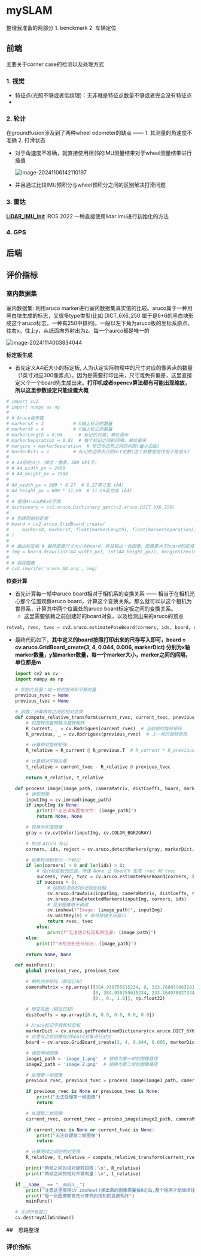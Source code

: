 # mySLAM

整理我准备的两部分 1. benckmark  2. 车辆定位



## 前端

主要关于corner case的检测以及处理方式 

### 1. 视觉

- 特征点(光照不够或者低纹理)：无非就是特征点数量不够或者完全没有特征点
- 

### 2. 轮计

在groundfusion涉及到了两种wheel odometer的缺点 —— 1. 其测量的角速度不准确 2. 打滑状态

- 对于角速度不准确，就直接使用相邻的IMU测量结果对于wheel测量结果进行插值

    ![image-20241106142110197](figure/image-20241106142110197.png)

- 并且通过比较IMU预积分与wheel预积分之间的区别解决打滑问题

### 3. 雷达

**[LiDAR_IMU_Init](https://github.com/hku-mars/LiDAR_IMU_Init)** IROS 2022 一种直接使用lidar imu进行初始化的方法

### 4. GPS





## 后端







## 评价指标

### 室内数据集

室内数据集: 利用aruco marker进行室内数据集真实值的比较。aruco属于一种用黑白块生成的标志，又很多type类型(比如 DICT_6X6_250 属于是6*6的黑白块形成这个aruco标志，一种有250中排列)。一般以左下角为aruco板的坐标系原点，往右x，往上y，从纸面向外射出为z。每一个aurco都是唯一的

![image-20241114003834044](figure/image-20241114003834044.png)

**标定板生成**

- 首先定义A4纸大小的标定板, 人为认定实际物理中的尺寸对应的像素点的数量（1英寸对应300像素点）。因为是需要打印出来，尺寸难免有偏差，这里直接定义个一个board先生成出来。**打印机或者opencv算法都有可能出现缩放，所以这里参数设定只能设置大概**

```python
# import cv2
# import numpy as np
#
# # Aruco板参数
# markersX = 3           # X轴上标记的数量
# markersY = 4           # Y轴上标记的数量
# markerLength = 0.04      # 标记的长度，单位是米
# markerSeparation = 0.01  # 每个标记之间的间隔，单位是米
# margins = markerSeparation  # 标记与边界之间的间隔(最小边距)
# borderBits = 1         # 标记的边界所占的bit位数(这个参数感觉作用不是很大)
#
# # A4纸的大小（单位：像素，300 DPI下）
# # A4_width_px = 2480
# # A4_height_px = 3508
#
# A4_width_px = 800 * 8.27  # 8.27英寸宽 (A4)
# A4_height_px = 800 * 11.69  # 11.69英寸高 (A4)
#
# # 使用Aruco的6x6字典
# dictionary = cv2.aruco.Dictionary_get(cv2.aruco.DICT_6X6_250)
#
# # 创建网格标定板
# board = cv2.aruco.GridBoard_create(
#     markersX, markersY, float(markerLength), float(markerSeparation), dictionary
# )
#
# # 画出标定板 # 最终图像尺寸大小为board，并且输出一张图像，图像要大于board的区域，并且保证board会出现在图像中心 |  这里应该直接指定了输出图像的大小
# img = board.draw((int(A4_width_px), int(A4_height_px)), marginSize=int(margins), borderBits=borderBits)
#
# # 保存图像
# cv2.imwrite('aruco_A4.png', img)
```



**位姿计算**

- 首先计算每一帧中aruco board相对于相机系的变换关系 —— 相当于在相机光心那个位置观察aruco board，计算这个变换关系。那么就可以以这个相机为世界系，计算其中两个位置处的aruco board标定板之间的变换关系。
    - 这里需要依赖之前创建好的board对象，以及检测出来的aruco的顶点

```python
retval, rvec, tvec = cv2.aruco.estimatePoseBoard(corners, ids, board, cameraMatrix, distCoeffs[, rvec[, tvec]])
```

- 最终代码如下，**其中定义的board按照打印出来的尺存写入即可，board = cv.aruco.GridBoard_create(3, 4, 0.044, 0.006, markerDict) 分别为x轴marker数量，y轴marker数量，每一个marker大小，marker之间的间隔，单位都是m**

    ```python
    import cv2 as cv
    import numpy as np
    
    # 初始化变量：前一帧的旋转和平移向量
    previous_rvec = None
    previous_tvec = None
    
    # 函数：计算两帧之间的相对变换
    def compute_relative_transform(current_rvec, current_tvec, previous_rvec, previous_tvec):
        # 将旋转向量转换为旋转矩阵
        R_current, _ = cv.Rodrigues(current_rvec)  # 当前帧的旋转矩阵
        R_previous, _ = cv.Rodrigues(previous_rvec)  # 上一帧的旋转矩阵
    
        # 计算相对旋转矩阵
        R_relative = R_current @ R_previous.T  # R_current * R_previous^T（矩阵乘法）
    
        # 计算相对平移向量
        t_relative = current_tvec - R_relative @ previous_tvec
    
        return R_relative, t_relative
    
    def process_image(image_path, cameraMatrix, distCoeffs, board, markerDict):
        # 读取图像
        inputImg = cv.imread(image_path)
        if inputImg is None:
            print(f"无法读取图像文件: {image_path}")
            return None, None
    
        # 转换为灰度图像
        gray = cv.cvtColor(inputImg, cv.COLOR_BGR2GRAY)
    
        # 检测 Aruco 标记
        corners, ids, reject = cv.aruco.detectMarkers(gray, markerDict, cameraMatrix=cameraMatrix, distCoeff=distCoeffs)
    
        # 如果检测到至少一个标记
        if len(corners) > 0 and len(ids) > 0:
            # 估计标定板的位姿，传递 None 让 OpenCV 生成 rvec 和 tvec
            success, rvec, tvec = cv.aruco.estimatePoseBoard(corners, ids, board, cameraMatrix, distCoeffs, None, None)
            if success > 0:
                # 绘制检测到的标记和坐标轴
                cv.aruco.drawAxis(inputImg, cameraMatrix, distCoeffs, rvec, tvec, 0.1)
                cv.aruco.drawDetectedMarkers(inputImg, corners, ids)
                # 显示图像用于调试
                cv.imshow(f"Image: {image_path}", inputImg)
                cv.waitKey(0) # 等待按键关闭窗口
                return rvec, tvec
            else:
                print(f"无法估计标定板的位姿: {image_path}")
        else:
            print(f"未检测到任何标记: {image_path}")
    
        return None, None
    
    def mainFunc():
        global previous_rvec, previous_tvec
    
        # 相机内参矩阵（假设已知）
        cameraMatrix = np.array([[384.930755615234, 0, 323.768859863281],
                                 [0, 384.930755615234, 233.164978027344],
                                 [0., 0., 1.0]], np.float32)
    
        # 畸变系数（假设已知）
        distCoeffs = np.array([0.0, 0.0, 0.0, 0.0, 0.0])
    
        # Aruco标记字典和标定板
        markerDict = cv.aruco.getPredefinedDictionary(cv.aruco.DICT_6X6_250)
        # 这里与之前创建处的board对象进行对应
        board = cv.aruco.GridBoard_create(3, 4, 0.044, 0.006, markerDict)
    
        # 读取两帧图像
        image1_path = 'image_1.png'  # 替换为第一帧的图像路径
        image2_path = 'image_2.png'  # 替换为第二帧的图像路径
    
        # 处理第一帧图像
        previous_rvec, previous_tvec = process_image(image1_path, cameraMatrix, distCoeffs, board, markerDict)
    
        if previous_rvec is None or previous_tvec is None:
            print("无法处理第一帧图像")
            return
    
        # 处理第二帧图像
        current_rvec, current_tvec = process_image(image2_path, cameraMatrix, distCoeffs, board, markerDict)
    
        if current_rvec is None or current_tvec is None:
            print("无法处理第二帧图像")
            return
    
        # 计算两帧之间的相对变换
        R_relative, t_relative = compute_relative_transform(current_rvec, current_tvec, previous_rvec, previous_tvec)
    
        print("两帧之间的相对旋转矩阵：\n", R_relative)
        print("两帧之间的相对平移向量：\n", t_relative)
    
    if __name__ == "__main__":
        print("注意这里使用cv.imshow()弹出来的图像需要按0之后,整个程序才能继续往下执行")
        print("每一张图像都首先计算其到相机的变换矩阵")
        mainFunc()
    
    # 关闭所有窗口
    cv.destroyAllWindows()
    ```

 

##　思路整理

### 评价指标

